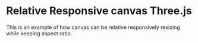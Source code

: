 # Relative Responsive canvas Three.js

This is an example of how canvas can be relative responsively resizing while keeping aspect ratio.
